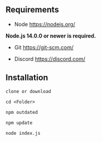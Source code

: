 ## Requirements
- Node
https://nodejs.org/

**Node.js 14.0.0 or newer is required.**

- Git
https://git-scm.com/

- Discord
https://discord.com/

## Installation

    clone or download

    cd <Folder>

    npm outdated

    npm update

    node index.js


